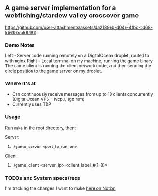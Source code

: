 ## A game server implementation for a webfishing/stardew valley crossover game


https://github.com/user-attachments/assets/da2189eb-d04e-4fbc-bd68-55698da58493

### Demo Notes
Left - Server code running remotely on a DigitalOcean droplet, routed to with nginx
Right - Local terminal on my machine, running the game binary
The game client is running the client network code, and then sending the circle position to the game server on my droplet.

### Where it's at
* Can continuously receive messages from up to 10 clients concurrently (DigitalOcean VPS - 1vcpu, 1gb ram)
* Currently uses TDP

### Usage
Run `make` in the root directory, then:

Server: 
1. ./game_server <port_to_run_on>

Client
1. ./game_client <server_ip> <port> <client_label_#(1-8)>

### TODOs and System specs/reqs
I'm tracking the changes I want to make [here on Notion](https://ambitious-garden-823.notion.site/Server-to-do-s-1aeae526b05c803fb09efdd566fc0989?pvs=4)
